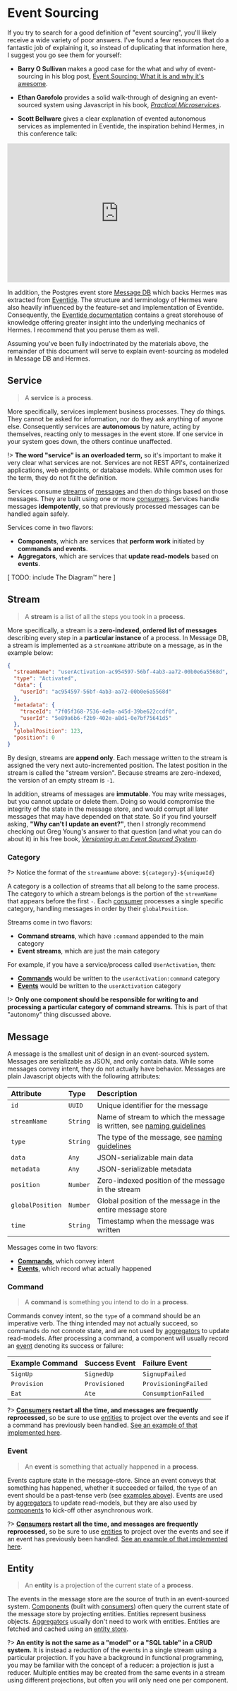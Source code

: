 # Event Sourcing

If you try to search for a good definition of "event sourcing", you'll likely receive a wide variety of poor answers.  I've found a few resources that do a fantastic job of explaining it, so instead of duplicating that information here, I suggest you go see them for yourself:

* **Barry O Sullivan** makes a good case for the what and why of event-sourcing in his blog post, [Event Sourcing: What it is and why it's awesome](https://dev.to/barryosull/event-sourcing-what-it-is-and-why-its-awesome).

* **Ethan Garofolo** provides a solid walk-through of designing an event-sourced system using Javascript in his book, [_Practical Microservices_](https://pragprog.com/book/egmicro/practical-microservices).

* **Scott Bellware** gives a clear explanation of evented autonomous services as implemented in Eventide, the inspiration behind Hermes, in this conference talk:

<div style="display: flex; justify-content: center;">
  <iframe width="560" height="315" src="https://www.youtube.com/embed/qgKlu5gFsJM" frameborder="0" allow="accelerometer; autoplay; encrypted-media; gyroscope; picture-in-picture" allowfullscreen></iframe>
</div>

In addition, the Postgres event store [Message DB](https://github.com/message-db/message-db) which backs Hermes was extracted from [Eventide](https://eventide-project.org/).  The structure and terminology of Hermes were also heavily influenced by the feature-set and implementation of Eventide.  Consequently, the [Eventide documentation](http://docs.eventide-project.org/) contains a great storehouse of knowledge offering greater insight into the underlying mechanics of Hermes.  I recommend that you peruse them as well.

Assuming you've been fully indoctrinated by the materials above, the remainder of this document will serve to explain event-sourcing as modeled in Message DB and Hermes.

## Service

> A **service** is a **process**.

More specifically, services implement business processes.  They _do_ things.  They cannot be asked for information, nor do they ask anything of anyone else.  Consequently services are **autonomous** by nature, acting by themselves, reacting only to messages in the event store.  If one service in your system goes down, the others continue unaffected.

!> **The word "service" is an overloaded term,** so it's important to make it very clear what services are not.  Services are not REST API's, containerized applications, web endpoints, or database models.  While common uses for the term, they do not fit the definition.

Services consume [streams](/event-sourcing?id=stream) of [messages](/event-sourcing?id=message) and then _do_ things based on those messages.  They are built using one or more [consumers](/api?id=consumer).  Services handle messages **idempotently**, so that previously processed messages can be handled again safely.

Services come in two flavors:

- **Components**, which are services that **perform work** initiated by **commands and events**.
- **Aggregators**, which are services that **update read-models** based on **events**.

[ TODO: include The Diagram™ here ]

## Stream

> A **stream** is a list of all the steps you took in a **process**.

More specifically, a stream is a **zero-indexed, ordered list of messages** describing every step in a **particular instance** of a process.  In Message DB, a stream is implemented as a `streamName` attribute on a message, as in the example below:

```json
{
  "streamName": "userActivation-ac954597-56bf-4ab3-aa72-00b0e6a5568d",
  "type": "Activated",
  "data": {
    "userId": "ac954597-56bf-4ab3-aa72-00b0e6a5568d"
  },
  "metadata": {
    "traceId": "7f05f368-7536-4e0a-a45d-39be622ccdf0",
    "userId": "5e89a6b6-f2b9-402e-a8d1-0e7bf75641d5"
  },
  "globalPosition": 123,
  "position": 0
}
```

By design, streams are **append only**.  Each message written to the stream is assigned the very next auto-incremented position.  The latest position in the stream is called the "stream version".  Because streams are zero-indexed, the version of an empty stream is `-1`.

In addition, streams of messages are **immutable**.  You may write messages, but you cannot update or delete them.  Doing so would compromise the integrity of the state in the message store, and would corrupt all later messages that may have depended on that state.  So if you find yourself asking, **"Why can't I update an event?"**, then I strongly recommend checking out Greg Young's answer to that question (and what you can do about it) in his free book, [_Versioning in an Event Sourced System_](https://leanpub.com/esversioning/read#leanpub-auto-why-cant-i-update-an-event).

### Category

?> Notice the format of the `streamName` above:  `${category}-${uniqueId}`

A category is a collection of streams that all belong to the same process.  The category to which a stream belongs is the portion of the `streamName` that appears before the first `-`.  Each [consumer](/api?id=consumer) processes a single specific category, handling messages in order by their `globalPosition`.

Streams come in two flavors:

- **Command streams**, which have `:command` appended to the main category
- **Event streams**, which are just the main category

For example, if you have a service/process called `UserActivation`, then:

- [**Commands**](/event-sourcing?id=command) would be written to the `userActivation:command` category
- [**Events**](/event-sourcing?id=event) would be written to the `userActivation` category

!> **Only one component should be responsible for writing to and processing a particular category of command streams.**  This is part of that "autonomy" thing discussed above.

## Message

A message is the smallest unit of design in an event-sourced system.  Messages are serializable as JSON, and only contain data.  While some messages convey intent, they do not actually have behavior.  Messages are plain Javascript objects with the following attributes:

| Attribute        | Type     | Description                                                                                               |
|:-----------------|:---------|:----------------------------------------------------------------------------------------------------------|
| `id`             | `UUID`   | Unique identifier for the message                                                                         |
| `streamName`     | `String` | Name of stream to which the message is written, see [naming guidelines](/best-practices?id=naming-things) |
| `type`           | `String` | The type of the message, see [naming guidelines](/best-practices?id=naming-things)                        |
| `data`           | `Any`    | JSON-serializable main data                                                                               |
| `metadata`       | `Any`    | JSON-serializable metadata                                                                                |
| `position`       | `Number` | Zero-indexed position of the message in the stream                                                        |
| `globalPosition` | `Number` | Global position of the message in the entire message store                                                |
| `time`           | `String` | Timestamp when the message was written                                                                    |

Messages come in two flavors:

- [**Commands**](/event-sourcing?id=command), which convey intent
- [**Events**](/event-sourcing?id=event), which record what actually happened

### Command

> A **command** is something you intend to do in a **process**.

Commands convey intent, so the `type` of a command should be an imperative verb.  The thing intended may not actually succeed, so commands do not connote state, and are not used by [aggregators](/event-sourcing?id=service) to update read-models.  After processing a command, a component will usually record an [event](/event-sourcing?id=event) denoting its success or failure:

| Example Command | Success Event | Failure Event        |
|:----------------|:--------------|:---------------------|
| `SignUp`        | `SignedUp`    | `SignupFailed`       |
| `Provision`     | `Provisioned` | `ProvisioningFailed` |
| `Eat`           | `Ate`         | `ConsumptionFailed`  |

?> **[Consumers](/api?id=consumer) restart all the time, and messages are frequently reprocessed,** so be sure to use [entities](/event-sourcing?id=entity) to project over the events and see if a command has previously been handled.  [See an example of that implemented here](/api?id=options-example).

### Event

> An **event** is something that actually happened in a **process**.

Events capture state in the message-store.  Since an event conveys that something has happened, whether it succeeded or failed, the `type` of an event should be a past-tense verb (see [examples above](/event-sourcing?id=command)).  Events are used by [aggregators](/event-sourcing?id=service) to update read-models, but they are also used by [components](/event-sourcing?id=service) to kick-off other asynchronous work.

?> **[Consumers](/api?id=consumer) restart all the time, and messages are frequently reprocessed,** so be sure to use [entities](/event-sourcing?id=entity) to project over the events and see if an event has previously been handled.  [See an example of that implemented here](/api?id=options-example).

## Entity

> An **entity** is a projection of the current state of a **process**.

The events in the message store are the source of truth in an event-sourced system.  [Components](/event-sourcing?id=service) (built with [consumers](/api?id=consumer)) often query the current state of the message store by projecting entities.  Entities represent business objects.  [Aggregators](/event-sourcing?id=service) usually don't need to work with entities.  Entities are fetched and cached using an [entity store](/api?id=entity).

?> **An entity is not the same as a "model" or a "SQL table" in a CRUD system.**  It is instead a reduction of the events in a single stream using a particular projection.  If you have a background in functional programming, you may be familiar with the concept of a reducer: a projection is just a reducer.  Multiple entities may be created from the same events in a stream using different projections, but often you will only need one per component.
